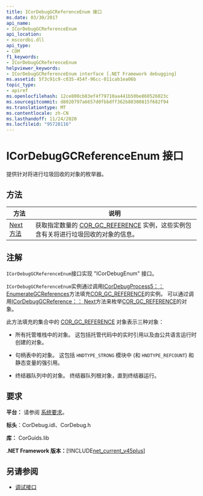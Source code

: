```yaml
---
title: ICorDebugGCReferenceEnum 接口
ms.date: 03/30/2017
api_name:
- ICorDebugGCReferenceEnum
api_location:
- mscordbi.dll
api_type:
- COM
f1_keywords:
- ICorDebugGCReferenceEnum
helpviewer_keywords:
- ICorDebugGCReferenceEnum interface [.NET Framework debugging]
ms.assetid: 5f3c91c9-c035-454f-96cc-011cab1ea06b
topic_type:
- apiref
ms.openlocfilehash: 12ce800cb83ef4f79710aa441b50be860526023c
ms.sourcegitcommit: d8020797a6657d0fbbdff362b80300815f682f94
ms.translationtype: MT
ms.contentlocale: zh-CN
ms.lasthandoff: 11/24/2020
ms.locfileid: "95728116"
---
```

# <a name="icordebuggcreferenceenum-interface"></a>ICorDebugGCReferenceEnum 接口

提供针对将进行垃圾回收的对象的枚举器。  
  
## <a name="methods"></a>方法  
  
|方法|说明|  
|------------|-----------------|  
|[Next 方法](icordebuggcreferenceenum-next-method.md)|获取指定数量的 [COR_GC_REFERENCE](cor-gc-reference-structure.md) 实例，这些实例包含有关将进行垃圾回收的对象的信息。|  
  
## <a name="remarks"></a>注解  

 `ICorDebugGCReferenceEnum`接口实现 "ICorDebugEnum" 接口。  
  
 `ICorDebugGCReferenceEnum`实例通过调用[ICorDebugProcess5：： EnumerateGCReferences](icordebugprocess5-enumerategcreferences-method.md)方法填充[COR_GC_REFERENCE](cor-gc-reference-structure.md)的实例。 可以通过调用[ICorDebugGCReference：： Next](icordebuggcreferenceenum-next-method.md)方法来枚举[COR_GC_REFERENCE](cor-gc-reference-structure.md)的对象。  
  
 此方法填充的集合中的 [COR_GC_REFERENCE](cor-gc-reference-structure.md) 对象表示三种对象：  
  
- 所有托管堆栈中的对象。 这包括托管代码中的实时引用以及由公共语言运行时创建的对象。  
  
- 句柄表中的对象。 这包括 `HNDTYPE_STRONG` 模块中 (和 `HNDTYPE_REFCOUNT`) 和静态变量的强引用。  
  
- 终结器队列中的对象。 终结器队列根对象，直到终结器运行。  
  
## <a name="requirements"></a>要求  

 **平台：** 请参阅 [系统要求](../../get-started/system-requirements.md)。  
  
 **标头**：CorDebug.idl、CorDebug.h  
  
 **库：** CorGuids.lib  
  
 **.NET Framework 版本：**[!INCLUDE[net_current_v45plus](../../../../includes/net-current-v45plus-md.md)]  
  
## <a name="see-also"></a>另请参阅

- [调试接口](debugging-interfaces.md)
